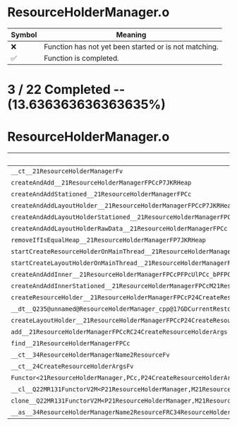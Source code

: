 # ResourceHolderManager.o
| Symbol | Meaning 
| ------------- | ------------- 
| :x: | Function has not yet been started or is not matching. 
| :white_check_mark: | Function is completed. 


# 3 / 22 Completed -- (13.636363636363635%)
# ResourceHolderManager.o
| Symbol | Decompiled? |
| ------------- | ------------- |
| `__ct__21ResourceHolderManagerFv` | :x: |
| `createAndAdd__21ResourceHolderManagerFPCcP7JKRHeap` | :x: |
| `createAndAddStationed__21ResourceHolderManagerFPCc` | :x: |
| `createAndAddLayoutHolder__21ResourceHolderManagerFPCcP7JKRHeap` | :x: |
| `createAndAddLayoutHolderStationed__21ResourceHolderManagerFPCc` | :x: |
| `createAndAddLayoutHolderRawData__21ResourceHolderManagerFPCc` | :x: |
| `removeIfIsEqualHeap__21ResourceHolderManagerFP7JKRHeap` | :x: |
| `startCreateResourceHolderOnMainThread__21ResourceHolderManagerFPCcP24CreateResourceHolderArgs` | :white_check_mark: |
| `startCreateLayoutHolderOnMainThread__21ResourceHolderManagerFPCcP24CreateResourceHolderArgs` | :x: |
| `createAndAddInner__21ResourceHolderManagerFPCcPFPcUlPCc_bPFPCcP24CreateResourceHolderArgs_v` | :x: |
| `createAndAddInnerStationed__21ResourceHolderManagerFPCcM21ResourceHolderManagerFPCvPvPCcP24CreateResourceHolderArgs_v` | :x: |
| `createResourceHolder__21ResourceHolderManagerFPCcP24CreateResourceHolderArgs` | :x: |
| `__dt__Q235@unnamed@ResourceHolderManager_cpp@17GDCurrentRestorerFv` | :x: |
| `createLayoutHolder__21ResourceHolderManagerFPCcP24CreateResourceHolderArgs` | :x: |
| `add__21ResourceHolderManagerFPCcRC24CreateResourceHolderArgs` | :x: |
| `find__21ResourceHolderManagerFPCc` | :x: |
| `__ct__34ResourceHolderManagerName2ResourceFv` | :x: |
| `__ct__24CreateResourceHolderArgsFv` | :x: |
| `Functor<21ResourceHolderManager,PCc,P24CreateResourceHolderArgs>__2MRFP21ResourceHolderManagerM21ResourceHolderManagerFPCvPvPCcP24CreateResourceHolderArgs_vPCcP24CreateResourceHolderArgs_Q22MR131FunctorV2M<P21ResourceHolderManager,M21ResourceHolderManagerFPCvPvPCcP24CreateResourceHolderArgs_v,PCc,P24CreateResourceHolderArgs>` | :x: |
| `__cl__Q22MR131FunctorV2M<P21ResourceHolderManager,M21ResourceHolderManagerFPCvPvPCcP24CreateResourceHolderArgs_v,PCc,P24CreateResourceHolderArgs>CFv` | :white_check_mark: |
| `clone__Q22MR131FunctorV2M<P21ResourceHolderManager,M21ResourceHolderManagerFPCvPvPCcP24CreateResourceHolderArgs_v,PCc,P24CreateResourceHolderArgs>CFP7JKRHeap` | :white_check_mark: |
| `__as__34ResourceHolderManagerName2ResourceFRC34ResourceHolderManagerName2Resource` | :x: |
